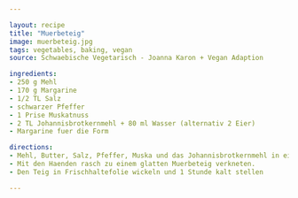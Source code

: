 ```yaml
---

layout: recipe
title: "Muerbeteig"
image: muerbeteig.jpg
tags: vegetables, baking, vegan
source: Schwaebische Vegetarisch - Joanna Karon + Vegan Adaption

ingredients:
- 250 g Mehl
- 170 g Margarine
- 1/2 TL Salz
- schwarzer Pfeffer
- 1 Prise Muskatnuss
- 2 TL Johannisbrotkernmehl + 80 ml Wasser (alternativ 2 Eier)
- Margarine fuer die Form

directions:
- Mehl, Butter, Salz, Pfeffer, Muska und das Johannisbrotkernmehl in eine Ruehrschuessel geben.
- Mit den Haenden rasch zu einem glatten Muerbeteig verkneten. 
- Den Teig in Frischhaltefolie wickeln und 1 Stunde kalt stellen

---
```



